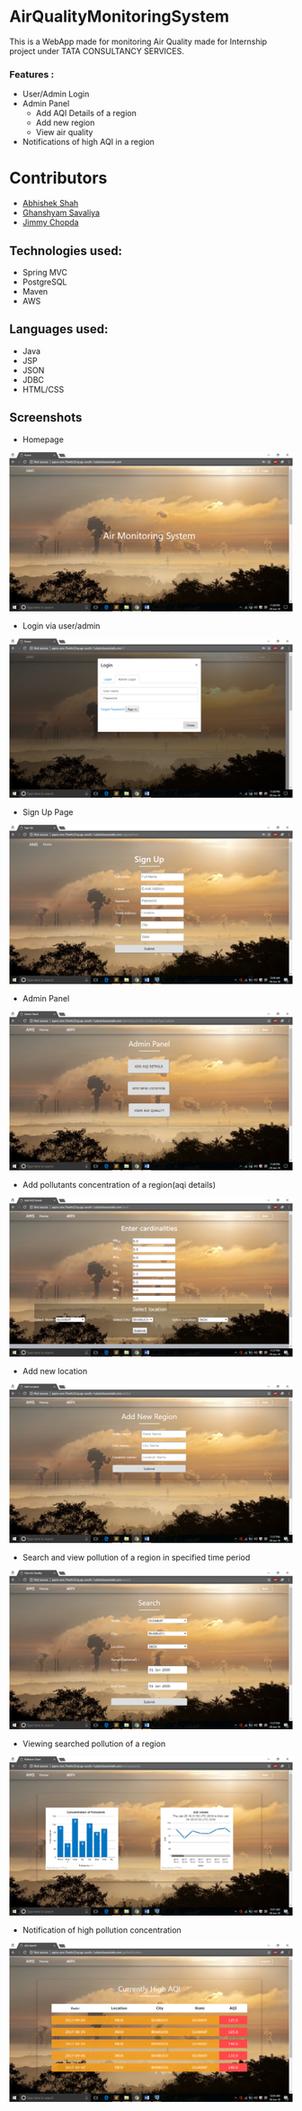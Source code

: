 # AirQualityMonitoringSystem
This is a WebApp made for monitoring Air Quality made for Internship project under TATA CONSULTANCY SERVICES.

### Features :
- User/Admin Login
- Admin Panel
  - Add AQI Details of a region 
  - Add new region
  - View air quality
- Notifications of high AQI in a region

# Contributors
- [Abhishek Shah](https://github.com/abhi5658)
- [Ghanshyam Savaliya](https://github.com/ghanshyam707)
- [Jimmy Chopda](https://github.com/jhchopda)

## Technologies used:
- Spring MVC
- PostgreSQL
- Maven
- AWS

## Languages used:
- Java
- JSP
- JSON
- JDBC
- HTML/CSS

## Screenshots

- Homepage

![screenshot](https://github.com/abhi5658/AirQualityMonitoringSystem/raw/master/Screenshots/homepage.png)

- Login via user/admin

![screenshot](https://github.com/abhi5658/AirQualityMonitoringSystem/raw/master/Screenshots/login.png)

- Sign Up Page

![screenshot](https://github.com/abhi5658/AirQualityMonitoringSystem/raw/master/Screenshots/sign-up.png)

- Admin Panel

![screenshot](https://github.com/abhi5658/AirQualityMonitoringSystem/raw/master/Screenshots/admin-panel.png)

- Add pollutants concentration of a region(aqi details)

![screenshot](https://github.com/abhi5658/AirQualityMonitoringSystem/raw/master/Screenshots/add-aqi.png)

- Add new location

![screenshot](https://github.com/abhi5658/AirQualityMonitoringSystem/raw/master/Screenshots/add-region.png)

- Search and view pollution of a region in specified time period

![screenshot](https://github.com/abhi5658/AirQualityMonitoringSystem/raw/master/Screenshots/search.png)

- Viewing searched pollution of a region

![screenshot](https://github.com/abhi5658/AirQualityMonitoringSystem/raw/master/Screenshots/view-graph.png)

- Notification of high pollution concentration

![screenshot](https://github.com/abhi5658/AirQualityMonitoringSystem/raw/master/Screenshots/notification.png)
